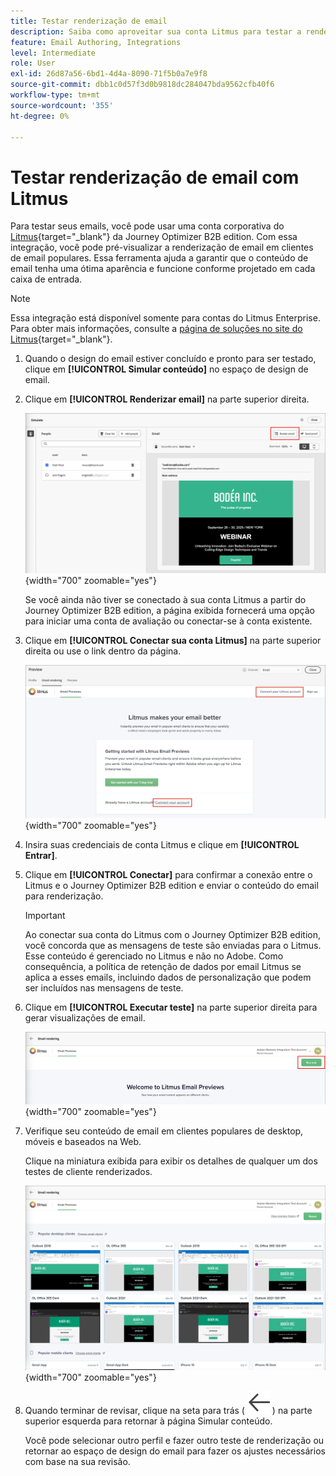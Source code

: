 ```yaml
---
title: Testar renderização de email
description: Saiba como aproveitar sua conta Litmus para testar a renderização de emails no Journey Optimizer B2B edition.
feature: Email Authoring, Integrations
level: Intermediate
role: User
exl-id: 26d87a56-6bd1-4d4a-8090-71f5b0a7e9f8
source-git-commit: dbb1c0d57f3d0b9818dc284047bda9562cfb40f6
workflow-type: tm+mt
source-wordcount: '355'
ht-degree: 0%

---
```


# Testar renderização de email com Litmus

Para testar seus emails, você pode usar uma conta corporativa do [Litmus](https://www.litmus.com/email-testing){target="_blank"} da Journey Optimizer B2B edition. Com essa integração, você pode pré-visualizar a renderização de email em clientes de email populares. Essa ferramenta ajuda a garantir que o conteúdo de email tenha uma ótima aparência e funcione conforme projetado em cada caixa de entrada.

>[!NOTE]
>
>Essa integração está disponível somente para contas do Litmus Enterprise. Para obter mais informações, consulte a [página de soluções no site do Litmus](https://www.litmus.com/solutions/esp/adobe-journey-optimizer){target="_blank"}.

1. Quando o design do email estiver concluído e pronto para ser testado, clique em **[!UICONTROL Simular conteúdo]** no espaço de design de email.

1. Clique em **[!UICONTROL Renderizar email]** na parte superior direita.

   ![Botão Renderizar email](./assets/email-simulate-render-button.png){width="700" zoomable="yes"}

   Se você ainda não tiver se conectado à sua conta Litmus a partir do Journey Optimizer B2B edition, a página exibida fornecerá uma opção para iniciar uma conta de avaliação ou conectar-se à conta existente.

1. Clique em **[!UICONTROL Conectar sua conta Litmus]** na parte superior direita ou use o link dentro da página.

   ![Conectar sua conta Litmus](./assets/email-simulate-render-litmus-connect.png){width="700" zoomable="yes"}

1. Insira suas credenciais de conta Litmus e clique em **[!UICONTROL Entrar]**.

1. Clique em **[!UICONTROL Conectar]** para confirmar a conexão entre o Litmus e o Journey Optimizer B2B edition e enviar o conteúdo do email para renderização.

   >[!IMPORTANT]
   >
   >Ao conectar sua conta do Litmus com o Journey Optimizer B2B edition, você concorda que as mensagens de teste são enviadas para o Litmus. Esse conteúdo é gerenciado no Litmus e não no Adobe. Como consequência, a política de retenção de dados por email Litmus se aplica a esses emails, incluindo dados de personalização que podem ser incluídos nas mensagens de teste.

1. Clique em **[!UICONTROL Executar teste]** na parte superior direita para gerar visualizações de email.

   ![Executar um teste de renderização Litmus](./assets/email-simulate-render-litmus-run-test.png){width="700" zoomable="yes"}

1. Verifique seu conteúdo de email em clientes populares de desktop, móveis e baseados na Web.

   Clique na miniatura exibida para exibir os detalhes de qualquer um dos testes de cliente renderizados.

   ![Visualizações de email Litmus](./assets/email-simulate-render-litmus-previews.png){width="700" zoomable="yes"}

1. Quando terminar de revisar, clique na seta para trás ( ![ícone Mostrar ou ocultar filtros](../../assets/do-not-localize/icon_back-arrow.svg) ) na parte superior esquerda para retornar à página Simular conteúdo.

   Você pode selecionar outro perfil e fazer outro teste de renderização ou retornar ao espaço de design do email para fazer os ajustes necessários com base na sua revisão.
